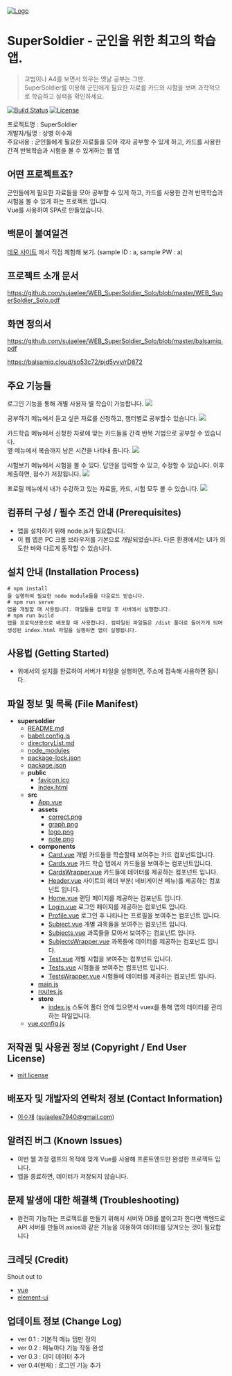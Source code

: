 <a href="https://osam-satic.herokuapp.com/"><img src="https://img.icons8.com/cotton/2x/olympic-medal-silver.png" title="Logo" alt="Logo"></a>

# SuperSoldier - 군인을 위한 최고의 학습 앱.

> 교범이나 A4를 보면서 외우는 옛날 공부는 그만.  
SuperSoldier를 이용해 군인에게 필요한 자료를 카드와 시험을 보며 과학적으로 학습하고 실력을 확인하세요.


[![Build Status](http://img.shields.io/travis/badges/badgerbadgerbadger.svg?style=flat-square)](https://travis-ci.org/badges/badgerbadgerbadger) [![License](http://img.shields.io/:license-mit-blue.svg?style=flat-square)](http://badges.mit-license.org) 

프로젝트명 : SuperSoldier  
개발자/팀명 : 상병 이수재  
주요내용 : 군인들에게 필요한 자료들을 모아 각자 공부할 수 있게 하고, 카드를 사용한 간격 반복학습과 시험을 볼 수 있게하는 웹 앱


## 어떤 프로젝트죠? 
군인들에게 필요한 자료들을 모아 공부할 수 있게 하고, 카드를 사용한 간격 반복학습과 시험을 볼 수 있게 하는 프로젝트 입니다.  
Vue를 사용하여 SPA로 만들었습니다.

## 백문이 불여일견 
[데모 사이트](https://osam-satic.herokuapp.com/) 에서 직접 체험해 보기.  (sample ID : a, sample PW : a)

## 프로젝트 소개 문서
https://github.com/sujaelee/WEB_SuperSoldier_Solo/blob/master/WEB_SuperSoldier_Solo.pdf

## 화면 정의서
https://github.com/sujaelee/WEB_SuperSoldier_Solo/blob/master/balsamiq.pdf

https://balsamiq.cloud/so53c72/pjd5yvv/rD872

## 주요 기능들 
로그인 기능을 통해 개별 사용자 별 학습이 가능합니다. 
![](http://g.recordit.co/ka3bd6l6jy.gif)

공부하기 메뉴에서 듣고 싶은 자료를 신청하고, 챕터별로 공부할수 있습니다.
![](http://g.recordit.co/OYb4tOedaK.gif)

카드학습 메뉴에서 신청한 자료에 맞는 카드들을 간격 반복 기법으로 공부할 수 있습니다.  
옆 메뉴에서 복습까지 남은 시간을 나타내 줍니다.
![](http://g.recordit.co/eSA0lprxql.gif)

시험보기 메뉴에서 시험을 볼 수 있다. 답안을 입력할 수 있고, 수정할 수 있습니다. 이후 제출하면, 점수가 저장됩니다. 
![](http://g.recordit.co/Suz6nanASX.gif)

프로필 메뉴에서 내가 수강하고 있는 자료들, 카드, 시험 모두 볼 수 있습니다.
![](http://g.recordit.co/Bq1wGMv9sO.gif)

## 컴퓨터 구성 / 필수 조건 안내 (Prerequisites)
- 앱을 설치하기 위해 node.js가 필요합니다.
- 이 웹 앱은 PC 크롬 브라우저를 기본으로 개발되었습니다. 다른 환경에서는 UI가 의도한 바와 다르게 동작할 수 있습니다.

## 설치 안내 (Installation Process)
```
# npm install
을 실행하여 필요한 node module들을 다운로드 받습니다.
# npm run serve
앱을 개발할 때 사용됩니다. 파일들을 컴파일 후 서버에서 실행합니다.
# npm run build
앱을 프로덕션용으로 배포할 때 사용합니다. 컴파일된 파일들은 /dist 폴더로 들어가게 되며 생성된 index.html 파일을 실행하면 앱이 실행됩니다.
```

## 사용법 (Getting Started)
- 위에서의 설치를 완료하여 서버가 파일을 실행하면, 주소에 접속해 사용하면 됩니다.

## 파일 정보 및 목록 (File Manifest)
- __supersoldier__
  - [README.md](supersoldier/README.md)
  - [babel.config.js](supersoldier/babel.config.js)
  - [directoryList.md](supersoldier/directoryList.md)
  - [node_modules](supersoldier/node_modules)
  - [package-lock.json](supersoldier/package-lock.json)
  - [package.json](supersoldier/package.json)
  - __public__
    - [favicon.ico](supersoldier/public/favicon.ico) 
    - [index.html](supersoldier/public/index.html) 
  - __src__
    - [App.vue](supersoldier/src/App.vue)
    - __assets__
      - [correct.png](supersoldier/src/assets/correct.png)
      - [graph.png](supersoldier/src/assets/graph.png)
      - [logo.png](supersoldier/src/assets/logo.png)
      - [note.png](supersoldier/src/assets/note.png)
    - __components__
      - [Card.vue](supersoldier/src/components/Card.vue) 개별 카드들을 학습할때 보여주는 카드 컴포넌트입니다.
      - [Cards.vue](supersoldier/src/components/Cards.vue) 카드 학습 탭에서 카드들을 보여주는 컴포넌트입니다.
      - [CardsWrapper.vue](supersoldier/src/components/CardsWrapper.vue) 카드들에 데이터를 제공하는 컴포넌트 입니다.
      - [Header.vue](supersoldier/src/components/Header.vue) 사이트의 헤더 부분( 네비게이션 메뉴)를 제공하는 컴포넌트 입니다.
      - [Home.vue](supersoldier/src/components/Home.vue) 랜딩 페이지를 제공하는 컴포넌트 입니다.
      - [Login.vue](supersoldier/src/components/Login.vue) 로그인 페이지를 제공하는 컴포넌트 입니다.
      - [Profile.vue](supersoldier/src/components/Profile.vue) 로그인 후 나타나는 프로필을 보여주는 컴포넌트 입니다.
      - [Subject.vue](supersoldier/src/components/Subject.vue) 개별 과목들을 보여주는 컴포넌트 입니다.
      - [Subjects.vue](supersoldier/src/components/Subjects.vue) 과목들을 모아서 보여주는 컴포넌트 입니다.
      - [SubjectsWrapper.vue](supersoldier/src/components/SubjectsWrapper.vue) 과목들에 데이터를 제공하는 컴포넌트 입니다.
      - [Test.vue](supersoldier/src/components/Test.vue) 개별 시험을 보여주는 컴포넌트 입니다.
      - [Tests.vue](supersoldier/src/components/Tests.vue) 시험들을 보여주는 컴포넌트 입니다.
      - [TestsWrapper.vue](supersoldier/src/components/TestsWrapper.vue) 시험들에 데이터를 제공하는 컴포넌트 입니다.
    - [main.js](supersoldier/src/main.js)
    - [routes.js](supersoldier/src/routes.js)
    - __store__
      - [index.js](supersoldier/src/store/index.js) 스토어 폴더 안에 있으면서 vuex를 통해 앱의 데이터를 관리하는 파일입니다.
  - [vue.config.js](supersoldier/vue.config.js)


## 저작권 및 사용권 정보 (Copyright / End User License)
- [mit license](https://mit-license.org/)

## 배포자 및 개발자의 연락처 정보 (Contact Information)
- [이수재](github.com/sujaelee) (sujaelee7940@gmail.com)

## 알려진 버그 (Known Issues)
- 이번 웹 과정 캠프의 목적에 맞게 Vue를 사용해 프론트엔드만 완성한 프로젝트 입니다.
- 앱을 종료하면, 데이터가 저장되지 않습니다.

## 문제 발생에 대한 해결책 (Troubleshooting)
- 완전히 기능하는 프로젝트를 만들기 위해서 서버와 DB를 붙이고자 한다면 백엔드로 API 서버를 만들어 axios와 같은 기능을 이용하여 데이터를 당겨오는 것이 필요합니다

## 크레딧 (Credit)
Shout out to
- [vue](https://github.com/vuejs/vue)
- [element-ui](https://github.com/ElemeFE/element)

## 업데이트 정보 (Change Log)
- ver 0.1 : 기본적 메뉴 탭만 정의
- ver 0.2 : 메뉴마다 기능 작동 완성
- ver 0.3 : 더미 데이터 추가
- ver 0.4(현재) : 로그인 기능 추가

